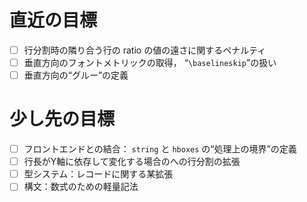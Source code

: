 <!-- -*- coding: utf-8 -*- -->

# 直近の目標

- [ ] 行分割時の隣り合う行の ratio の値の遠さに関するペナルティ
- [ ] 垂直方向のフォントメトリックの取得， “`\baselineskip`”の扱い
- [ ] 垂直方向の“グルー”の定義

# 少し先の目標

- [ ] フロントエンドとの結合： `string` と `hboxes` の“処理上の境界”の定義
- [ ] 行長がY軸に依存して変化する場合のへの行分割の拡張
- [ ] 型システム：レコードに関する某拡張
- [ ] 構文：数式のための軽量記法
